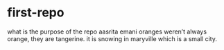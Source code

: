 # first-repo
what is the purpose of the repo
aasrita emani
oranges weren’t always orange, they are tangerine.
it is snowing in maryville which is a small city.